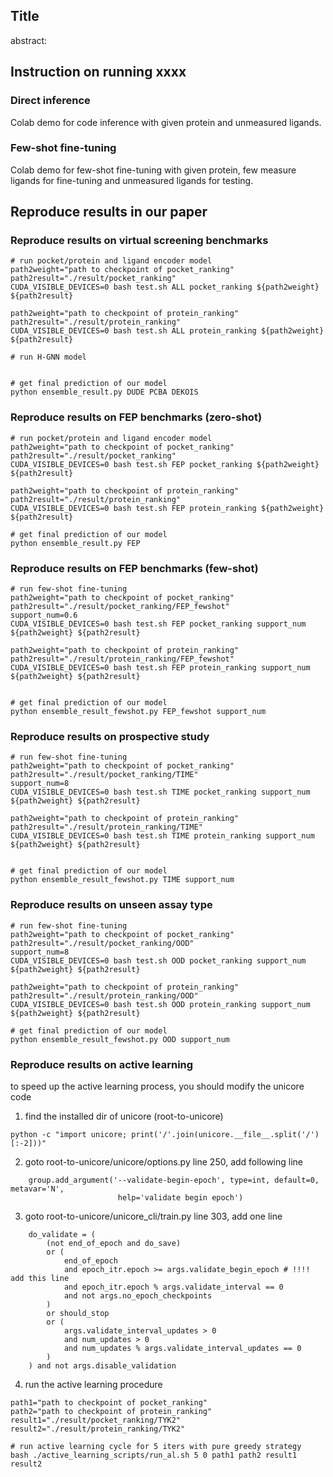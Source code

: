 ## Title
abstract:

## Instruction on running xxxx

### Direct inference
Colab demo for code inference with given protein and unmeasured ligands.


### Few-shot fine-tuning
Colab demo for few-shot fine-tuning with given protein, few measure ligands for fine-tuning and unmeasured ligands for testing.


## Reproduce results in our paper

### Reproduce results on virtual screening benchmarks

```
# run pocket/protein and ligand encoder model
path2weight="path to checkpoint of pocket_ranking"
path2result="./result/pocket_ranking"
CUDA_VISIBLE_DEVICES=0 bash test.sh ALL pocket_ranking ${path2weight} ${path2result}

path2weight="path to checkpoint of protein_ranking"
path2result="./result/protein_ranking"
CUDA_VISIBLE_DEVICES=0 bash test.sh ALL protein_ranking ${path2weight} ${path2result}

# run H-GNN model


# get final prediction of our model
python ensemble_result.py DUDE PCBA DEKOIS
```


### Reproduce results on FEP benchmarks (zero-shot)
```
# run pocket/protein and ligand encoder model
path2weight="path to checkpoint of pocket_ranking"
path2result="./result/pocket_ranking"
CUDA_VISIBLE_DEVICES=0 bash test.sh FEP pocket_ranking ${path2weight} ${path2result}

path2weight="path to checkpoint of protein_ranking"
path2result="./result/protein_ranking"
CUDA_VISIBLE_DEVICES=0 bash test.sh FEP protein_ranking ${path2weight} ${path2result}

# get final prediction of our model
python ensemble_result.py FEP
```

### Reproduce results on FEP benchmarks (few-shot)
```
# run few-shot fine-tuning
path2weight="path to checkpoint of pocket_ranking"
path2result="./result/pocket_ranking/FEP_fewshot"
support_num=0.6
CUDA_VISIBLE_DEVICES=0 bash test.sh FEP pocket_ranking support_num ${path2weight} ${path2result}

path2weight="path to checkpoint of protein_ranking"
path2result="./result/protein_ranking/FEP_fewshot"
CUDA_VISIBLE_DEVICES=0 bash test.sh FEP protein_ranking support_num ${path2weight} ${path2result}


# get final prediction of our model
python ensemble_result_fewshot.py FEP_fewshot support_num
```

### Reproduce results on prospective study
```
# run few-shot fine-tuning
path2weight="path to checkpoint of pocket_ranking"
path2result="./result/pocket_ranking/TIME"
support_num=8
CUDA_VISIBLE_DEVICES=0 bash test.sh TIME pocket_ranking support_num ${path2weight} ${path2result}

path2weight="path to checkpoint of protein_ranking"
path2result="./result/protein_ranking/TIME"
CUDA_VISIBLE_DEVICES=0 bash test.sh TIME protein_ranking support_num ${path2weight} ${path2result}


# get final prediction of our model
python ensemble_result_fewshot.py TIME support_num
```

### Reproduce results on unseen assay type
```
# run few-shot fine-tuning
path2weight="path to checkpoint of pocket_ranking"
path2result="./result/pocket_ranking/OOD"
support_num=8
CUDA_VISIBLE_DEVICES=0 bash test.sh OOD pocket_ranking support_num ${path2weight} ${path2result}

path2weight="path to checkpoint of protein_ranking"
path2result="./result/protein_ranking/OOD"
CUDA_VISIBLE_DEVICES=0 bash test.sh OOD protein_ranking support_num ${path2weight} ${path2result}

# get final prediction of our model
python ensemble_result_fewshot.py OOD support_num
```

### Reproduce results on active learning
to speed up the active learning process, you should modify the unicore code 
1. find the installed dir of unicore (root-to-unicore)
```
python -c "import unicore; print('/'.join(unicore.__file__.split('/')[:-2]))"
```

2. goto root-to-unicore/unicore/options.py line 250, add following line
```
    group.add_argument('--validate-begin-epoch', type=int, default=0, metavar='N',
                        help='validate begin epoch')
```

3. goto root-to-unicore/unicore_cli/train.py line 303, add one line
```
    do_validate = (
        (not end_of_epoch and do_save)
        or (
            end_of_epoch
            and epoch_itr.epoch >= args.validate_begin_epoch # !!!! add this line
            and epoch_itr.epoch % args.validate_interval == 0
            and not args.no_epoch_checkpoints
        )
        or should_stop
        or (
            args.validate_interval_updates > 0
            and num_updates > 0
            and num_updates % args.validate_interval_updates == 0
        )
    ) and not args.disable_validation
```

4. run the active learning procedure
```
path1="path to checkpoint of pocket_ranking"
path2="path to checkpoint of protein_ranking"
result1="./result/pocket_ranking/TYK2"
result2="./result/protein_ranking/TYK2"

# run active learning cycle for 5 iters with pure greedy strategy
bash ./active_learning_scripts/run_al.sh 5 0 path1 path2 result1 result2
```